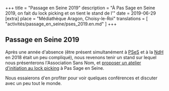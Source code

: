 +++
title = "Passage en Seine 2019"
description = "À Pas Sage en Seine 2019, on fait du lock picking et on tient le stand de l'"
date = 2019-06-29
[extra]
place = "Médiathèque Aragon, Choisy-le-Roi"
translations = [
    "activités/passage_en_seine/pses_2019.en.md"
]
+++

## Passage en Seine 2019

Après une année d'absence (être présent simultanément à
[PSeS](@/activités/passage_en_seine/_index.md) et à la
[NdH](@/activités/le_hack/ndh_xvi.fr.md) en 2018 était un peu compliqué), nous
revenons tenir un stand sur lequel nous présenterons l'Association Sans Nom, et
[proposer un atelier d'initiation au lock
picking](@/activités/lock-picking/session-pses-3.fr.md) à Pas Sage en Seine.

Nous essaierons d'en profiter pour voir quelques conférences et discuter avec
un peu tout le monde.
